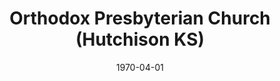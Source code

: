 ---
date: &id001 1970-04-01
end_date: null
location:
  address: null
  city: Hutchison
  state: KS
minister:
- end: 1978-01-01
  name: William Bomer
  start: 1971-01-01
  type: Pastor
- end: 1979-01-01
  name: J. Anthony Blair
  start: 1978-01-01
  type: Pastor
ministers:
- William Bomer
- J. Anthony Blair
name: Orthodox Presbyterian Church
names:
- end: 1980-03-27
  name: Orthodox Presbyterian Church
  start: 1970-04-01
origination_date: *id001
raw_data: "KANSAS Hutchison\n\nOrthodox Presbyterian Church (April 1, 1970\u2013March\
  \ 27, 1980)\nPastors: William Bomer, 1971\u201378\nJ. Anthony Blair, 1978\u2013\
  79"
received_from: null
states:
- KS
status:
  active: false
  end_date: 1980-03-27
  reason: null
  received_from: null
  withdrawal_to: null
title: Orthodox Presbyterian Church (Hutchison KS)
year_established:
- 1970

---